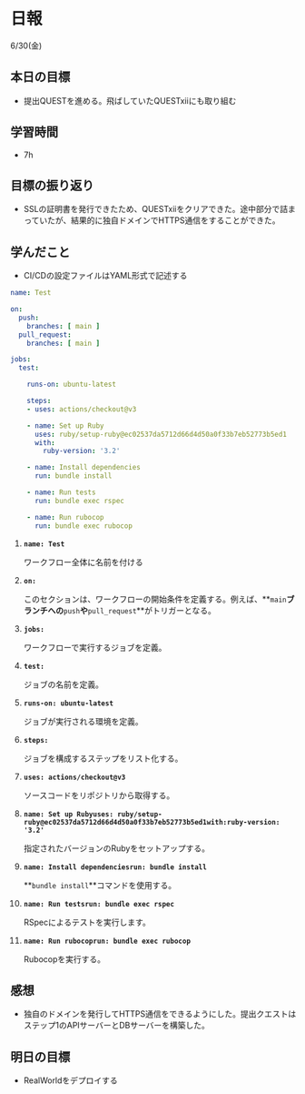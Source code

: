 # 日報

6/30(金)

## 本日の目標

- 提出QUESTを進める。飛ばしていたQUESTxiiにも取り組む

## 学習時間

- 7h

## 目標の振り返り

- SSLの証明書を発行できたため、QUESTxiiをクリアできた。途中部分で詰まっていたが、結果的に独自ドメインでHTTPS通信をすることができた。

## 学んだこと

- CI/CDの設定ファイルはYAML形式で記述する

```yaml
name: Test

on:
  push:
    branches: [ main ]
  pull_request:
    branches: [ main ]

jobs:
  test:

    runs-on: ubuntu-latest

    steps:
    - uses: actions/checkout@v3

    - name: Set up Ruby
      uses: ruby/setup-ruby@ec02537da5712d66d4d50a0f33b7eb52773b5ed1
      with:
        ruby-version: '3.2'

    - name: Install dependencies
      run: bundle install

    - name: Run tests
      run: bundle exec rspec

    - name: Run rubocop
      run: bundle exec rubocop
```

1. **`name: Test`**
    
    ワークフロー全体に名前を付ける
    
2. **`on:`**
    
    このセクションは、ワークフローの開始条件を定義する。例えば、**`main`**ブランチへの**`push`**や**`pull_request`**がトリガーとなる。
    
3. **`jobs:`**
    
    ワークフローで実行するジョブを定義。
    
4. **`test:`**
    
    ジョブの名前を定義。
    
5. **`runs-on: ubuntu-latest`**
    
    ジョブが実行される環境を定義。
    
6. **`steps:`**
    
    ジョブを構成するステップをリスト化する。
    
7. **`uses: actions/checkout@v3`**
    
    ソースコードをリポジトリから取得する。
    
8. **`name: Set up Rubyuses: ruby/setup-ruby@ec02537da5712d66d4d50a0f33b7eb52773b5ed1with:ruby-version: '3.2'`**
    
    指定されたバージョンのRubyをセットアップする。
    
9. **`name: Install dependenciesrun: bundle install`**
    
    **`bundle install`**コマンドを使用する。
    
10. **`name: Run testsrun: bundle exec rspec`**
    
    RSpecによるテストを実行します。
    
11. **`name: Run rubocoprun: bundle exec rubocop`**
    
    Rubocopを実行する。
    

## 感想

- 独自のドメインを発行してHTTPS通信をできるようにした。提出クエストはステップ1のAPIサーバーとDBサーバーを構築した。

## 明日の目標

- RealWorldをデプロイする
